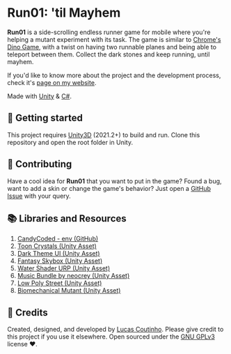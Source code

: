 # Run01: 'til Mayhem

**Run01** is a side-scrolling endless runner game for mobile where you're helping a mutant experiment with its task. The game is similar to [Chrome's Dino Game](https://en.wikipedia.org/wiki/Dinosaur_Game), with a twist on having two runnable planes and being able to teleport between them. Collect the dark stones and keep running, until mayhem.

If you'd like to know more about the project and the development process, check it's [page on my website](https://coutinho.codes/portfolio/gamedev/run01).

Made with [Unity](https://unity.com/) & [C#](https://docs.microsoft.com/en-us/dotnet/csharp/).

## 🎉 Getting started
This project requires [Unity3D](https://unity.com/) (2021.2+) to build and run. Clone this repository and open the root folder in Unity.

## 📣 Contributing
Have a cool idea for **Run01** that you want to put in the game? Found a bug, want to add a skin or change the game's behavior? Just open a [GitHub Issue](https://github.com/lcscout/run01-unity-game/issues) with your query.

## 📚 Libraries and Resources
1. [CandyCoded - env (GitHub)](https://github.com/CandyCoded/env)
2. [Toon Crystals (Unity Asset)](https://assetstore.unity.com/packages/3d/props/toon-crystals-pack-66182)
3. [Dark Theme UI (Unity Asset)](https://assetstore.unity.com/packages/2d/gui/dark-theme-ui-199010)
4. [Fantasy Skybox (Unity Asset)](https://assetstore.unity.com/packages/2d/textures-materials/sky/fantasy-skybox-free-18353)
5. [Water Shader URP (Unity Asset)](https://assetstore.unity.com/packages/2d/textures-materials/water/simple-water-shader-urp-191449)
6. [Music Bundle by neocrey (Unity Asset)](https://assetstore.unity.com/packages/audio/music/electronic/free-music-bundle-by-neocrey-92835)
7. [Low Poly Street (Unity Asset)](https://assetstore.unity.com/packages/3d/environments/urban/low-poly-street-pack-67475)
8. [Biomechanical Mutant (Unity Asset)](https://assetstore.unity.com/packages/3d/characters/humanoids/sci-fi/free-biomechanical-mutant-166330)

## 📜 Credits
Created, designed, and developed by [Lucas Coutinho](https://coutinho.codes). Please give credit to this project if you use it elsewhere. Open sourced under the [GNU GPLv3](https://github.com/lcscout/run01-unity-game/blob/main/LICENSE) license ❤️.
